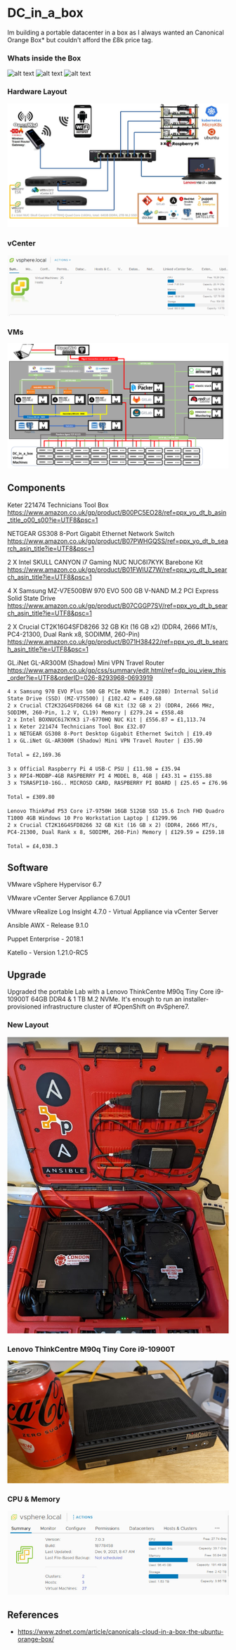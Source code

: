 # DC_in_a_box

Im building a portable datacenter in a box as I always wanted an Canonical Orange Box* but couldn't afford the £8k price tag.

### Whats inside the Box
![alt text](https://pbs.twimg.com/media/EQC15pWWoAAClq5?format=jpg&name=small "DC in a Box")
![alt text](https://pbs.twimg.com/media/EQC16YZXUAQu6lQ?format=jpg&name=small "DC in a Box")
![alt text](https://pbs.twimg.com/media/ETJJsCOXsAUMb92?format=jpg&name=small "DC in a Box")
### Hardware Layout
![alt text](https://raw.githubusercontent.com/belfast77/DC_in_a_box/master/images/Hardware.png)
### vCenter 
![alt text](https://raw.githubusercontent.com/belfast77/DC_in_a_box/master/images/Capture1.PNG)
### VMs
![alt text](https://raw.githubusercontent.com/belfast77/DC_in_a_box/master/images/DC_IN_A_BOX.PNG)


## Components
Keter 221474 Technicians Tool Box
https://www.amazon.co.uk/gp/product/B00PC5EO28/ref=ppx_yo_dt_b_asin_title_o00_s00?ie=UTF8&psc=1

NETGEAR GS308 8-Port Gigabit Ethernet Network Switch
https://www.amazon.co.uk/gp/product/B07PWHGQSS/ref=ppx_yo_dt_b_search_asin_title?ie=UTF8&psc=1

2 X Intel SKULL CANYON i7 Gaming NUC NUC6I7KYK Barebone Kit
https://www.amazon.co.uk/gp/product/B01FWIUZ7W/ref=ppx_yo_dt_b_search_asin_title?ie=UTF8&psc=1

4 X Samsung MZ-V7E500BW 970 EVO 500 GB V-NAND M.2 PCI Express Solid State Drive 
https://www.amazon.co.uk/gp/product/B07CGGP7SV/ref=ppx_yo_dt_b_search_asin_title?ie=UTF8&psc=1

2 X Crucial CT2K16G4SFD8266 32 GB Kit (16 GB x2) (DDR4, 2666 MT/s, PC4-21300, Dual Rank x8, SODIMM, 260-Pin)
https://www.amazon.co.uk/gp/product/B071H38422/ref=ppx_yo_dt_b_search_asin_title?ie=UTF8&psc=1

GL.iNet GL-AR300M (Shadow) Mini VPN Travel Router
https://www.amazon.co.uk/gp/css/summary/edit.html/ref=dp_iou_view_this_order?ie=UTF8&orderID=026-8293968-0693919

```
4 x Samsung 970 EVO Plus 500 GB PCIe NVMe M.2 (2280) Internal Solid State Drive (SSD) (MZ-V7S500) | £102.42 = £409.68
2 x Crucial CT2K32G4SFD8266 64 GB Kit (32 GB x 2) (DDR4, 2666 MHz, SODIMM, 260-Pin, 1.2 V, CL19) Memory | £279.24 = £558.48
2 x Intel BOXNUC6i7KYK3 i7-6770HQ NUC Kit | £556.87 = £1,113.74
1 x Keter 221474 Technicians Tool Box £32.07 
1 x NETGEAR GS308 8-Port Desktop Gigabit Ethernet Switch | £19.49
1 x GL.iNet GL-AR300M (Shadow) Mini VPN Travel Router | £35.90

Total = £2,169.36

3 x Official Raspberry Pi 4 USB-C PSU | £11.98 = £35.94
3 x RPI4-MODBP-4GB RASPBERRY PI 4 MODEL B, 4GB | £43.31 = £155.88
3 x TSRASPI10-16G.. MICROSD CARD, RASPBERRY PI BOARD | £25.65 = £76.96

Total = £309.80

Lenovo ThinkPad P53 Core i7-9750H 16GB 512GB SSD 15.6 Inch FHD Quadro T1000 4GB Windows 10 Pro Workstation Laptop | £1299.96 
2 x Crucial CT2K16G4SFD8266 32 GB Kit (16 GB x 2) (DDR4, 2666 MT/s, PC4-21300, Dual Rank x 8, SODIMM, 260-Pin) Memory |	£129.59 = £259.18

Total = £4,038.3
```
## Software
VMware vSphere Hypervisor 6.7

VMware vCenter Server Appliance 6.7.0U1

VMware vRealize Log Insight 4.7.0 - Virtual Appliance via vCenter Server

Ansible AWX - Release 9.1.0

Puppet Enterprise - 2018.1

Katello - Version 1.21.0-RC5

## Upgrade

Upgraded the portable Lab with a Lenovo ThinkCentre M90q Tiny Core i9-10900T 64GB DDR4 & 1 TB M.2 NVMe. It's enough to run an installer-provisioned infrastructure cluster of #OpenShift on #vSphere7.

### New Layout

![alt text](https://raw.githubusercontent.com/belfast77/DC_in_a_box/master/images/BoxUpgrade1.PNG)


### Lenovo ThinkCentre M90q Tiny Core i9-10900T
![alt text](https://raw.githubusercontent.com/belfast77/DC_in_a_box/master/images/BoxUpgrade2.PNG)

### CPU & Memory
![alt text](https://raw.githubusercontent.com/belfast77/DC_in_a_box/master/images/BoxUpgrade3.PNG)


## References
* https://www.zdnet.com/article/canonicals-cloud-in-a-box-the-ubuntu-orange-box/
